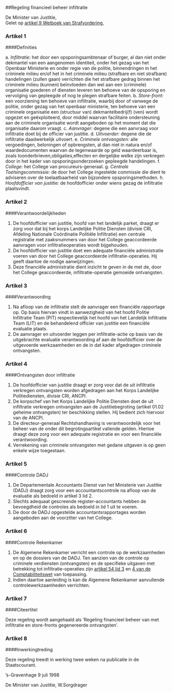<meta http-equiv='Content-Type' content='text/html; charset=utf-8' />

##Regeling financieel beheer infiltratie

De Minister van Justitie,  
Gelet op [artikel 9 Wetboek van Strafvordering](../../../../../../wet/wet/van/15/januari/1921/BWBR0001903/README.md),

### Artikel  1  

####Definities

a.  *Infiltratie:*   het door een opsporingsambtenaar of burger, al dan niet onder dekmantel van een aangenomen identiteit, onder het gezag van het Openbaar Ministerie en onder regie van de politie, binnendringen in het criminele milieu en/of het in het criminele milieu (strafbare en niet strafbare) handelingen (zullen gaan) verrichten die het strafbare gedrag binnen het criminele milieu (kunnen) beïnvloeden dan wel aan een (criminele) organisatie goederen of diensten leveren ten behoeve van de opsporing en vervolging van gepleegde of nog te plegen strafbare feiten.    b.  *Store-front:*   een voorziening ten behoeve van infiltratie, waarbij door of vanwege de politie, onder gezag van het openbaar ministerie, ten behoeve van een criminele organisatie een (structuur van) dekmantelbedrij(f) (ven) wordt opgezet en geëxploiteerd, door middel waarvan facilitaire ondersteuning aan de criminele organisatie wordt aangeboden op het moment dat die organisatie daarom vraagt.    c.  *Aanvrager:*   degene die een aanvraag voor infiltratie doet bij de officier van justitie.    d.  *Uitvoerder:*   degene die de infiltratie daadwerkelijk uitvoert.    e.  *Criminele ontvangsten:*   alle vergoedingen, beloningen of opbrengsten, al dan niet in natura en/of waardedocumenten waarvan de tegenwaarde op geld waardeerbaar is, zoals toonderbrieven,obligaties,effecten en dergelijke welke zijn verkregen door in het kader van opsporingsonderzoeken gepleegde handelingen.    f.  *College:*   het College van procureurs-generaal.    g.  *Centrale Toetsingscommissie:*   de door het College ingestelde commissie die dient te adviseren over de toelaatbaarheid van bijzondere opsporingsmethoden.    h.  *Hoofdofficier van justitie:*   de hoofdofficier onder wiens gezag de infiltratie plaatsvindt.     

### Artikel  2  

####Verantwoordelijkheden

1.  De hoofdofficier van justitie, hoofd van het landelijk parket, draagt er zorg voor dat bij het korps Landelijke Politie Diensten (divisie CRI, Afdeling Nationale Coördinatie Politiële Infiltratie) een centrale registratie met zaaksnummers van door het College geaccordeerde aanvragen voor infiltratieoperaties wordt bijgehouden.   
2.  De hoofdofficier van justitie doet een adequate financiële administratie voeren van door het College geaccordeerde infiltratie-operaties. Hij geeft daartoe de nodige aanwijzingen.   
3.  Deze financiële administratie dient inzicht te geven in de met de, door het College geaccordeerde, infiltratie-operatie gemoeide ontvangsten.   

### Artikel  3  

####Verantwoording

1.  Na afloop van de infiltratie stelt de aanvrager een financiële rapportage op. Op basis hiervan vindt in aanwezigheid van het hoofd Politie Infiltratie Team (PIT) respectievelijk het hoofd van het Landelijk Infiltratie Team (LIT) en de behandelend officier van justitie een financiële evaluatie plaats.   
2.  De aanvrager en uitvoerder leggen per infiltratie-actie op basis van de uitgebrachte evaluatie verantwoording af aan de hoofdofficier over de uitgevoerde werkzaamheden en de in dat kader afgedragen criminele ontvangsten.   

### Artikel  4  

####Ontvangsten door infiltratie

1.  De hoofdofficier van justitie draagt er zorg voor dat de uit infiltratie verkregen ontvangsten worden afgedragen aan het Korps Landelijke Politiediensten, divisie CRI, ANCPI.   
2.  De korpschef van het Korps Landelijke Politie Diensten doet de uit infiltratie verkregen ontvangsten aan de Justitiebegroting (artikel 01.02 geheime ontvangsten) ter beschikking stellen. Hij bedient zich hiervoor van de ANCPI.   
3.  De directeur-generaal Rechtshandhaving is verantwoordelijk voor het beheer van de onder dit begrotingsartikel vallende gelden. Hiertoe draagt deze zorg voor een adequate registratie en voor een financiële verantwoording.   
4.  Verrekening van criminele ontvangsten met gedane uitgaven is op geen enkele wijze toegestaan.   

### Artikel  5  

####Controle DADJ

1.  De Departementale Accountants Dienst van het Ministerie van Justitie (DADJ) draagt zorg voor een accountantscontrole na afloop van de evaluatie als bedoeld in artikel 3 lid 2.   
2.  Slechts adequaat gescreende register-accountants hebben de bevoegdheid de controles als bedoeld in lid 1 uit te voeren.   
3.  De door de DADJ opgestelde accountantsrapportages worden aangeboden aan de voorzitter van het College.   

### Artikel  6  

####Controle Rekenkamer

1.  De Algemene Rekenkamer verricht een controle op de werkzaamheden en op de dossiers van de DADJ. Ten aanzien van de controle op criminele verdiensten (ontvangsten) en de specifieke uitgaven met betrekking tot infiltratie-operaties zijn [artikel 54 lid 3](../../../../../../wet/comptabiliteitswet/BWBR0003075/README.md) en [4 van de Comptabiliteitswet](../../../../../../wet/comptabiliteitswet/BWBR0003075/README.md) van toepassing.   
2.  Indien daartoe aanleiding is kan de Algemene Rekenkamer aanvullende controlewerkzaamheden verrichten.   

### Artikel  7  

####Citeertitel

Deze regeling wordt aangehaald als ’Regeling financieel beheer van met infiltratie en store-fronts gegenereerde ontvangsten’.  

### Artikel  8  

####Inwerkingtreding

Deze regeling treedt in werking twee weken na publicatie in de Staatscourant.  

’s-Gravenhage 
9 juli 1998    

De 
Minister van Justitie, 
W.Sorgdrager    
